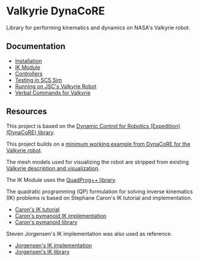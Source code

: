 # Valkyrie DynaCoRE

Library for performing kinematics and dynamics on NASA's Valkyrie robot.



## Documentation
- [Installation](docs/installation.md)
- [IK Module](docs/IK.md)
- [Controllers](docs/controllers.md)
- [Testing in SCS Sim](docs/SCS_sim.md)
- [Running on JSC's Valkyrie Robot](docs/robot_ops.md)
- [Verbal Commands for Valkyrie](docs/semantic_frames.md)



## Resources

This project is based on the [Dynamic Control for Robotics (Expedition) (DynaCoRE) library](https://github.com/dhkim0821/DynaCoRE).

This project builds on a [minimum working example from DynaCoRE for the Valkyrie robot](https://github.com/stevenjj/val-rbdl-sample).

The mesh models used for visualizing the robot are stripped from existing [Valkyrie description and visualization](https://github.com/stevenjj/val_model).

The IK Module uses the [QuadProg++ library](https://github.com/liuq/QuadProgpp).

The quadratic programming (QP) formulation for solving inverse kinematics (IK) problems is based on Stephane Caron's IK tutorial and implementation.
- [Caron's IK tutorial](https://scaron.info/robotics/inverse-kinematics.html)
- [Caron's pymanoid IK implementation](https://github.com/stephane-caron/pymanoid/blob/master/pymanoid/ik.py)
- [Caron's pymanoid library](https://github.com/stephane-caron/pymanoid)

Steven Jorgensen's IK implementation was also used as reference.
- [Jorgensen's IK implementation](https://js-er-code.jsc.nasa.gov/sjorgen1/static_torque_calculator/-/blob/master/test/quadprog_test_files/test_qp_ik.cpp)
- [Jorgensen's IK library](https://js-er-code.jsc.nasa.gov/sjorgen1/static_torque_calculator)

